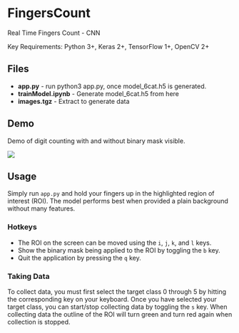 # FingersCount
Real Time Fingers Count - CNN

Key Requirements: Python 3+, Keras 2+, TensorFlow 1+, OpenCV 2+

## Files
* **app.py** - run python3 app.py, once model_6cat.h5 is generated.
* **trainModel.ipynb** - Generate model_6cat.h5 from here
* **images.tgz** - Extract to generate data


## Demo
Demo of digit counting with and without binary mask visible.

![](https://imgur.com/CbeModa)



## Usage
Simply run `app.py` and hold your fingers up in the highlighted region of interest (ROI).
The model performs best when provided a plain background without many features.

### Hotkeys
* The ROI on the screen can be moved using the `i`, `j`, `k`, and `l` keys.
* Show the binary mask being applied to the ROI by toggling the `b` key.
* Quit the application by pressing the `q` key.

### Taking Data
To collect data, you must first select the target class 0 through 5 by hitting the corresponding key on your keyboard.
Once you have selected your target class, you can start/stop collecting data by toggling the `s` key. When collecting
data the outline of the ROI will turn green and turn red again when collection is stopped.

